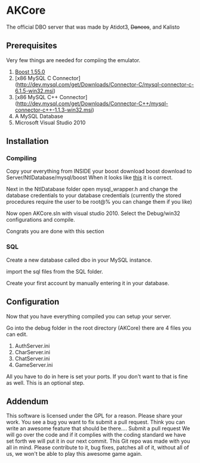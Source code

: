 AKCore
======

The official DBO server that was made by Atidot3, ~~Daneos~~, and Kalisto


## Prerequisites

Very few things are needed for compiing the emulator.

1. [Boost 1.55.0](http://sourceforge.net/projects/boost/files/boost/1.55.0/boost_1_55_0.zip/download)
2. [x86 MySQL C Connector] (http://dev.mysql.com/get/Downloads/Connector-C/mysql-connector-c-6.1.5-win32.msi)
3. [x86 MySQL C++ Connector] (http://dev.mysql.com/get/Downloads/Connector-C++/mysql-connector-c++-1.1.3-win32.msi)
4. A MySQL Database 
5. Microsoft Visual Studio 2010


## Installation

### Compiling

Copy your everything from INSIDE your boost download boost download to Server/NtlDatabase/mysql/boost
When it looks like [this](http://puu.sh/a0q9o/946f96747f.png) it is correct.

Next in the NtlDatabase folder open mysql_wrapper.h and change the database credentials to your database credentials
(currently the stored procedures require the user to be root@% you can change them if you like)
 
Now open AKCore.sln with visual studio 2010.
Select the Debug/win32 configurations and compile.

Congrats you are done with this section
 
### SQL

Create a new database called dbo in your MySQL instance.

import the sql files from the SQL folder.

Create your first account by manually entering it in your database.

## Configuration

Now that you have everything compiled you can setup your server.

Go into the debug folder in the root directory (AKCore) 
there are 4 files you can edit.

1. AuthServer.ini
2. CharServer.ini
3. ChatServer.ini
4. GameServer.ini

All you have to do in here is set your ports. If you don't want to that is fine as well.
This is an optional step.


## Addendum

This software is licensed under the GPL for a reason.
Please share your work.
You see a bug you want to fix submit a pull request.
Think you can write an awesome feature that should be there.... Submit a pull request
We will go over the code and if it complies with the coding standard we have set forth
we will put it in our next commit. This Git repo was made with you all in mind. Please
contribute to it, bug fixes, patches all of it,  without all of us, we won't be able to 
play this awesome game again.

